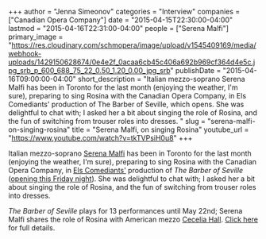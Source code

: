 +++
author = "Jenna Simeonov"
categories = "Interview"
companies = ["Canadian Opera Company"]
date = "2015-04-15T22:30:00-04:00"
lastmod = "2015-04-16T22:31:00-04:00"
people = ["Serena Malfi"]
primary_image = "https://res.cloudinary.com/schmopera/image/upload/v1545409169/media/webhook-uploads/1429150628674/0e4e2f_0acaa6cb45c406a692b969cf364d4e5c.jpg_srb_p_600_688_75_22_0.50_1.20_0.00_jpg_srb"
publishDate = "2015-04-16T09:00:00-04:00"
short_description = "Italian mezzo-soprano Serena Malfi has been in Toronto for the last month (enjoying the weather, I&#039;m sure), preparing to sing Rosina with the Canadian Opera Company, in Els Comediants&#039; production of The Barber of Seville, which opens. She was delightful to chat with; I asked her a bit about singing the role of Rosina, and the fun of switching from trouser roles into dresses. "
slug = "serena-malfi-on-singing-rosina"
title = "Serena Malfi, on singing Rosina"
youtube_url = "https://www.youtube.com/watch?v=tkTVPsiH0u8"
+++

Italian mezzo-soprano [Serena Malfi](http://www.serenamalfi.com/) has been in Toronto for the last month (enjoying the weather, I'm sure), preparing to sing Rosina with the Canadian Opera Company, in [Els Comediants'](http://comediants.com/?page_id=85&lang=en) production of *The Barber of Seville* ([opening this Friday night](http://www.coc.ca/PerformancesAndTickets/1415Season/BarberofSeville.aspx)). She was delightful to chat with; I asked her a bit about singing the role of Rosina, and the fun of switching from trouser roles into dresses. 

*The Barber of Seville* plays for 13 performances until May 22nd; Serena Malfi shares the role of Rosina with American mezzo [Cecelia Hall](http://ceceliahall.com/). [Click here](http://www.coc.ca/PerformancesAndTickets/1415Season/BarberofSeville.aspx) for full details.
